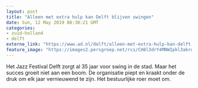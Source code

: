 ```yaml
---
layout: post
title: "Alleen met extra hulp kan Delft blijven swingen"
date: Sun, 12 May 2019 08:30:21 GMT
categories: 
- zuid-holland 
- delft 
externe_link: "https://www.ad.nl/delft/alleen-met-extra-hulp-kan-delft-blijven-swingen~a85f6d08a/"
feature_image: "https://images2.persgroep.net/rcs/CH8l3drY4MNWIpkl3akrder1SD0/diocontent/146136406/_fitwidth/400/?appId=21791a8992982cd8da851550a453bd7f&quality=0.7"
---
```


Het Jazz Festival Delft zorgt al 35 jaar voor swing in de stad. Maar het succes groeit niet aan een boom. De organisatie piept en kraakt onder de druk om elk jaar vernieuwend te zijn. Het bestuurlijke roer moet om.
